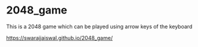 # 2048_game
This is a 2048 game which can be played using arrow keys of the keyboard

https://swarajjaiswal.github.io/2048_game/
